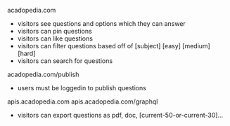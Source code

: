 acadopedia.com

- visitors see questions and options which they can answer
- visitors can pin questions
- visitors can like questions
- visitors can filter questions based off of [subject] [easy] [medium] [hard]
- visitors can search for questions

<!-- add a question -->

acadopedia.com/publish

- users must be loggedin to publish questions

<!-- apis -->

apis.acadopedia.com <!-- rest apis base endpoint -->
apis.acadopedia.com/graphql <!-- graphql apis base endpoint -->

<!-- export question -->

- visitors can export questions as pdf, doc, [current-50-or-current-30]... <!-- -->
